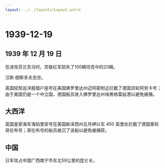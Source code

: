```yaml
---
layout: ../../layouts/Layout.astro
---
```


# 1939-12-19

## 1939 年 12 月 19 日

在进攻芬兰苏马时，苏联红军损失了100辆坦克中的20辆。

汉斯·朗斯多夫去世。

英国轻型巡洋舰猎户座号在美国佛罗里达州迈阿密附近拦截了德国货轮阿劳卡号；由于美国仍是一个中立国，德国船员驶入佛罗里达州埃弗格雷兹港以避免被捕。

## 大西洋

英国皇家海军海珀里安号在美国新泽西州五月岬以东 450
英里处拦截了德国客轮哥伦布号；哥伦布号的船员凿沉了该船以避免被捕获。

## 中国

日军攻占中国广西南宁市东北59公里的昆仑关。